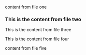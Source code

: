 
content from file one


### This is the content from file two

This is the content from file three


This is the content from file four

content from file five

